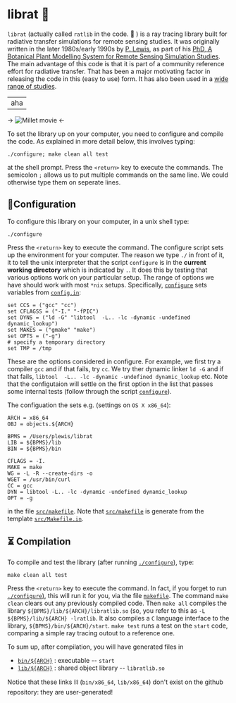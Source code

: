 librat 🐀
=========
`librat` (actually called `ratlib` in the code. 🐁 ) is a ray tracing library built for radiative transfer simulations for remote sensing studies. It was originally written in the later 1980s/early 1990s by [P. Lewis](http://www2.geog.ucl.ac.uk/~plewis/), as part of his [PhD, A Botanical Plant Modelling System for Remote Sensing
Simulation Studies](http://www2.geog.ucl.ac.uk/~plewis/phd). The main advantage of this code is that it is part of a community reference effort for radiative transfer. That has been a major motivating factor in releasing the code in this (easy to use) form. It has also been used in a [wide range of studies](docs/ratindex.md).

|   |  
|:-:|
|  aha |  

-> ![Millet movie](http://www2.geog.ucl.ac.uk/~plewis/images/millet/millet.gif) <-


To set the library up on your computer, you need to configure and compile the code. As explained in more detail below, this involves typing:

    ./configure; make clean all test
    
at the shell prompt. Press the `<return>` key to execute the commands. The semicolon `;` allows us to put multiple commands on the same line. We could otherwise type them on seperate lines. 

📲Configuration
---------------

To configure this library on your computer, in a unix shell type:

    ./configure

Press the `<return>` key to execute the command. The configure script sets up the environment for your computer. The reason we type `./` in front of it, it to tell the unix interpreter that the script `configure` is in the **current working directory** which is indicated by `.`. It does this by testing that various options work on your particular setup. The range of options we have should work with most `*nix` setups. Specifically, [`configure`](configure)  sets variables from [`config.in`](config.in):

    set CCS = ("gcc" "cc")
    set CFLAGSS = ("-I." "-fPIC")
    set DYNS = ("ld -G" "libtool  -L.. -lc -dynamic -undefined dynamic_lookup")
    set MAKES = ("gmake" "make")
    set OPTS = ("-g")
    # specify a temporary directory
    set TMP = /tmp
    
These are the options considered in configure. For example, we first try a compiler `gcc` and if that fails, try `cc`. We try ther dynamic linker `ld -G` and if that fails, `libtool  -L.. -lc -dynamic -undefined dynamic_lookup` etc. Note that the configutaion will settle on the first option in the list that passes some internal tests (follow through the script [`configure`](configure)).

The configuation the sets e.g. (settings on `OS X x86_64`):

    ARCH = x86_64
    OBJ = objects.${ARCH}

    BPMS = /Users/plewis/librat
    LIB = ${BPMS}/lib
    BIN = ${BPMS}/bin

    CFLAGS = -I.
    MAKE = make
    WG = -L -R --create-dirs -o
    WGET = /usr/bin/curl
    CC = gcc
    DYN = libtool -L.. -lc -dynamic -undefined dynamic_lookup
    OPT = -g

in the file [`src/makefile`](src/makefile). Note that [`src/makefile`](src/makefile) is generate from the template [`src/Makefile.in`](src/Makefile.in).

⏳ Compilation
----------------

To compile and test the library (after running [`./configure`)](configure), type:

    make clean all test
    
Press the `<return>` key to execute the command. In fact, if you forget to run [`./configure`)](configure), this will run it for you, via the file [`makefile`](makefile). The command `make clean` clears out any previously compiled code. Then `make all` compiles the library `${BPMS}/lib/${ARCH}/libratlib.so` (so, you refer to this as `-L ${BPMS}/lib/${ARCH} -lratlib`. It also compiles a `C` language interface to the library, `${BPMS}/bin/${ARCH}/start`. `make test` runs a test on the `start` code, comparing a simple ray tracing outout to a reference one.

To sum up, after compilation, you will have generated files in

* [`bin/${ARCH}`](bin/x86_64) : executable -- `start`
* [`lib/${ARCH}`](lib/x86_64) : shared object library -- `libratlib.so`

Notice that these links ⛓ (`bin/x86_64`, `lib/x86_64`)  don't exist on the github repository: they are user-generated!

